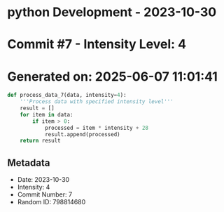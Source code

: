 ﻿# python Development - 2023-10-30
# Commit #7 - Intensity Level: 4
# Generated on: 2025-06-07 11:01:41
```python
def process_data_7(data, intensity=4):
    '''Process data with specified intensity level'''
    result = []
    for item in data:
        if item > 0:
            processed = item * intensity + 28
            result.append(processed)
    return result
```
## Metadata
- Date: 2023-10-30
- Intensity: 4
- Commit Number: 7
- Random ID: 798814680
